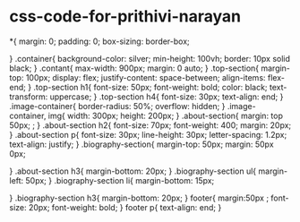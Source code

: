 # css-code-for-prithivi-narayan
*{
  margin: 0;
  padding: 0;
  box-sizing: border-box;

}
.container{
    background-color: silver;
    min-height: 100vh;
    border: 10px solid black;
}
.contant{
    max-width: 900px;
    margin: 0 auto;
}
.top-section{
    margin-top: 100px;
    display: flex;
    justify-content: space-between;
    align-items: flex-end;
}
.top-section h1{
    font-size: 50px;
    font-weight: bold;
    color: black;
    text-transform: uppercase;
}
.top-section h4{
    font-size: 30px;
    text-align: end;
}
.image-container{
    border-radius: 50%;
    overflow: hidden;
}
.image-container,
img{
    width:  300px;
    height: 200px;
}
.about-section{
    margin: top 50px; ;
}
.about-section h2{
    font-size: 70px;
    font-weight: 400;
    margin: 20px;
}
.about-section p{
    font-size: 30px;
    line-height: 30px;
    letter-spacing: 1.2px;
    text-align: justify;
}
.biography-section{
    margin-top: 50px;
    margin: 50px 0px;

}
.about-section h3{
    margin-bottom: 20px;
}
.biography-section ul{
    margin-left: 50px;
}
.biography-section li{
    margin-bottom: 15px;

}
.biography-section h3{
    margin-bottom: 20px;
}
footer{
    margin:50px ;
    font-size: 20px;
    font-weight: bold;
}
footer p{
    text-align: end;
}

